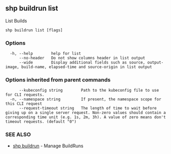 ## shp buildrun list

List Builds

```
shp buildrun list [flags]
```

### Options

```
  -h, --help        help for list
      --no-header   Do not show columns header in list output
      --wide        Display additional fields such as source, output-image, build-name, elapsed-time and source-origin in list output
```

### Options inherited from parent commands

```
      --kubeconfig string        Path to the kubeconfig file to use for CLI requests.
  -n, --namespace string         If present, the namespace scope for this CLI request
      --request-timeout string   The length of time to wait before giving up on a single server request. Non-zero values should contain a corresponding time unit (e.g. 1s, 2m, 3h). A value of zero means don't timeout requests. (default "0")
```

### SEE ALSO

* [shp buildrun](shp_buildrun.md)	 - Manage BuildRuns

